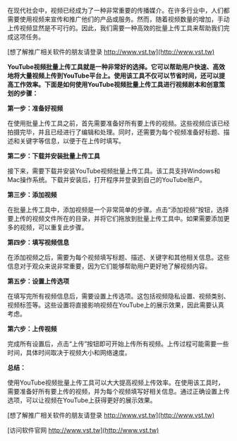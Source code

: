 在现代社会中，视频已经成为了一种非常重要的传播媒介。在许多行业中，人们都需要使用视频来宣传和推广他们的产品或服务。然而，随着视频数量的增加，手动上传视频显然是不可行的。因此，我们需要一种高效的批量上传工具来帮助我们完成这项任务。

[想了解推广相关软件的朋友请登录 http://www.vst.tw](http://www.vst.tw)

**YouTube视频批量上传工具就是一种非常好的选择。它可以帮助用户快速、高效地将大量视频上传到YouTube平台上。使用该工具不仅可以节省时间，还可以提高工作效率。下面是如何使用YouTube视频批量上传工具进行视频剧本和创意策划的步骤：**

**第一步：准备好视频**

在使用批量上传工具之前，首先需要准备好所有要上传的视频。这些视频应该已经拍摄完毕，并且已经进行了编辑和处理。同时，还需要为每个视频准备好标题、描述和关键字等信息，以便于在上传时填写。

**第二步：下载并安装批量上传工具**

接下来，需要下载并安装YouTube视频批量上传工具。该工具支持Windows和Mac操作系统。下载并安装后，打开程序并登录到自己的YouTube账户。

**第三步：添加视频**

在批量上传工具中，添加视频是一个非常简单的步骤。点击“添加视频”按钮，选择要上传的视频文件所在的目录，并将它们拖放到批量上传工具中。如果需要添加更多的视频，可以重复此步骤。

**第四步：填写视频信息**

在添加视频之后，需要为每个视频填写标题、描述、关键字和其他相关信息。这些信息对于观众来说非常重要，因为它们能够帮助用户更好地了解视频内容。

**第五步：设置上传选项**

在填写完所有视频信息后，需要设置上传选项。这包括视频隐私设置、视频类别、视频标签等。这些设置将直接影响视频在YouTube上的展示效果，因此需要认真考虑。

**第六步：上传视频**

完成所有设置后，点击“上传”按钮即可开始上传所有视频。上传过程可能需要一些时间，具体时间取决于视频大小和网络速度。

**总结：**

使用YouTube视频批量上传工具可以大大提高视频上传效率。在使用该工具时，需要准备好所有要上传的视频，并为每个视频填写好相关信息。通过正确设置上传选项，可以让视频在YouTube上获得更好的展示效果。

[想了解推广相关软件的朋友请登录 http://www.vst.tw](http://www.vst.tw)


[访问软件官网 http://www.vst.tw](http://www.vst.tw)
